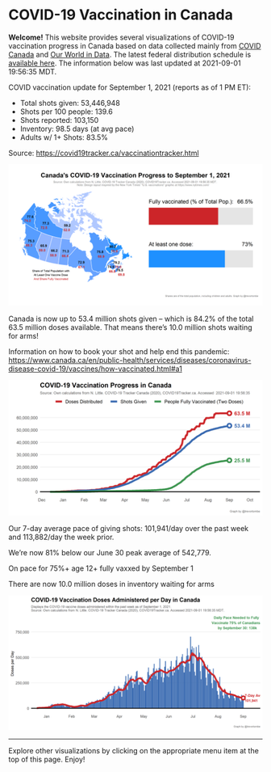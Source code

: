 COVID-19 Vaccination in Canada
==============================

**Welcome!** This website provides several visualizations of COVID-19
vaccination progress in Canada based on data collected mainly from
[COVID Canada](https://covid19tracker.ca/vaccinationtracker.html) and
[Our World in Data](https://ourworldindata.org/covid-vaccinations). The
latest federal distribution schedule is [available
here](https://www.canada.ca/en/public-health/services/diseases/2019-novel-coronavirus-infection/prevention-risks/covid-19-vaccine-treatment/vaccine-rollout.html).
The information below was last updated at 2021-09-01 19:56:35 MDT.

COVID vaccination update for September 1, 2021 (reports as of 1 PM ET):

-   Total shots given: 53,446,948
-   Shots per 100 people: 139.6
-   Shots reported: 103,150
-   Inventory: 98.5 days (at avg pace)
-   Adults w/ 1+ Shots: 83.5%

Source:
<a href="https://covid19tracker.ca/vaccinationtracker.html" class="uri">https://covid19tracker.ca/vaccinationtracker.html</a>

![](Plots/plot_main.png)

Canada is now up to 53.4 million shots given – which is 84.2% of the
total 63.5 million doses available. That means there’s 10.0 million
shots waiting for arms!

Information on how to book your shot and help end this pandemic:
<a href="https://www.canada.ca/en/public-health/services/diseases/coronavirus-disease-covid-19/vaccines/how-vaccinated.html#a1" class="uri">https://www.canada.ca/en/public-health/services/diseases/coronavirus-disease-covid-19/vaccines/how-vaccinated.html#a1</a>

![](Plots/plot_total.png)

Our 7-day average pace of giving shots: 101,941/day over the past week
and 113,882/day the week prior.

We’re now 81% below our June 30 peak average of 542,779.

On pace for 75%+ age 12+ fully vaxxed by September 1

There are now 10.0 million doses in inventory waiting for arms

![](Plots/pace_national.png)

------------------------------------------------------------------------

Explore other visualizations by clicking on the appropriate menu item at
the top of this page. Enjoy!
